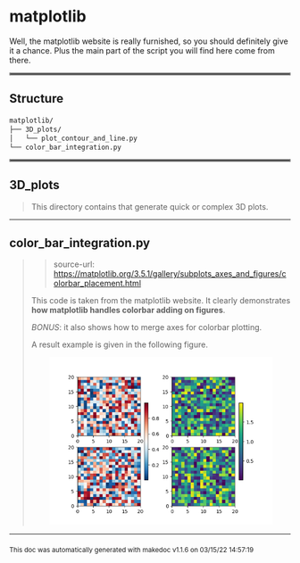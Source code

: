 # matplotlib

Well, the matplotlib website is really furnished, so you should definitely give it a chance. 
Plus the main part of the script you will find here come from there.
<hr style="border:2px solid gray"> </hr>

## Structure 
```
matplotlib/
├── 3D_plots/
│   └── plot_contour_and_line.py
└── color_bar_integration.py
```

<hr style="border:2px solid gray"> </hr>

## 3D_plots
>
>This directory contains that generate quick or complex 3D plots.
---
## color_bar_integration.py
>> source-url: https://matplotlib.org/3.5.1/gallery/subplots_axes_and_figures/colorbar_placement.html
>
>This code is taken from the matplotlib website. It clearly demonstrates **how matplotlib handles colorbar adding
>on figures**.
>
>_BONUS_: it also shows how to merge axes for colorbar plotting.
>
>A result example is given in the following figure.
>
><p align="center"><img src="./../../doc/imgs/color_bar_integration_output.png" alt="drawing" class="center" width="400"/>
>

---




<sub>This doc was automatically generated with makedoc v1.1.6 on  03/15/22 14:57:19 
